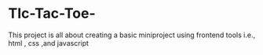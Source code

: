 # TIc-Tac-Toe-
This project is all about creating a basic miniproject using frontend tools i.e., html , css ,and javascript
